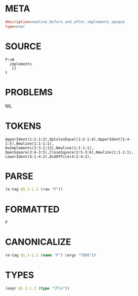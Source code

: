 # META
~~~ini
description=newline_before_and_after_implements_opaque
type=expr
~~~
# SOURCE
~~~roc
P:=W
  implements
   []
t
~~~
# PROBLEMS
NIL
# TOKENS
~~~zig
UpperIdent(1:1-1:2),OpColonEqual(1:2-1:4),UpperIdent(1:4-1:5),Newline(1:1-1:1),
KwImplements(2:3-2:13),Newline(1:1-1:1),
OpenSquare(3:4-3:5),CloseSquare(3:5-3:6),Newline(1:1-1:1),
LowerIdent(4:1-4:2),EndOfFile(4:2-4:2),
~~~
# PARSE
~~~clojure
(e-tag @1.1-1.2 (raw "P"))
~~~
# FORMATTED
~~~roc
P
~~~
# CANONICALIZE
~~~clojure
(e-tag @1.1-1.2 (name "P") (args "TODO"))
~~~
# TYPES
~~~clojure
(expr @1.1-1.2 (type "[P]a"))
~~~
